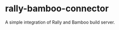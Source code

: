 rally-bamboo-connector
======================

A simple integration of Rally and Bamboo build server.
